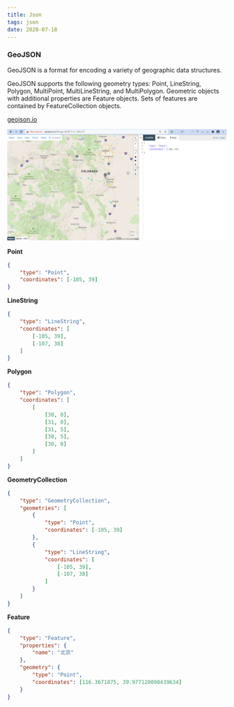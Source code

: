 ```yaml
---
title: Json
tags: json
date: 2020-07-18
---
```


### GeoJSON

GeoJSON is a format for encoding a variety of geographic data structures.

GeoJSON supports the following geometry types: Point, LineString, Polygon, MultiPoint, MultiLineString, and MultiPolygon. Geometric objects with additional properties are Feature objects. Sets of features are contained by FeatureCollection objects.

[geojson.io](http://geojson.io/#map=2/20.0/0.0) 

![GeoJson](json/geojson.png)

**Point**

```json
{
    "type": "Point",
    "coordinates": [-105, 39]
}
```

**LineString**

```json
{
    "type": "LineString",
    "coordinates": [
        [-105, 39],
        [-107, 38]
    ]
}
```

**Polygon**

```json
{
    "type": "Polygon",
    "coordinates": [
        [
            [30, 0],
            [31, 0],
            [31, 5],
            [30, 5],
            [30, 0]
        ]
    ]
}
```

**GeometryCollection**

```json
{
    "type": "GeometryCollection",
    "geometries": [
        {
            "type": "Point",
            "coordinates": [-105, 39]
        },
        {
            "type": "LineString",
            "coordinates": [
                [-105, 39],
                [-107, 38]
            ]
        }
    ]
}
```

**Feature**

```json
{
    "type": "Feature",
    "properties": {
        "name": "北京"
    },
    "geometry": {
        "type": "Point",
        "coordinates": [116.3671875, 39.977120098439634]
    }
}
```
